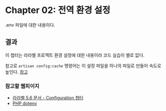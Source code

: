 # Chapter 02: 전역 환경 설정
.env 파일에 대한 내용이다.

## 결과
이 챕터는 라라벨 프로젝트 환경 설정에 대한 내용이라 코드 실습이 별로 없다.

참고로 ``artisan config:cache`` 명령어는 이 설정 파일을 하나의 파일로 만들어 속도로 높인다. [참고](https://laravel.com/docs/5.6/configuration#configuration-caching)

### 참고할 웹피이지
* [라라벨 5.6 문서 - Configuration 챕터](https://laravel.com/docs/5.6/configuration)
* [PHP dotenv](https://github.com/vlucas/phpdotenv)

